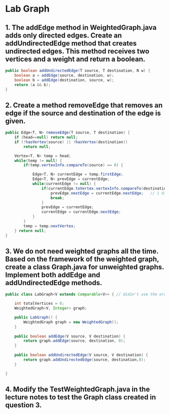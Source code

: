 # Lab Graph

## 1. The addEdge method in WeightedGraph.java adds only directed edges. Create an addUndirectedEdge method that creates undirected edges. This method receives two vertices and a weight and return a boolean.
``` java
public boolean addUndirectedEdge(T source, T destination, N w) {
    boolean a = addEdge(source, destination, w);
    boolean b = addEdge(destination, source, w);
    return (a && b);
}
```

## 2. Create a method removeEdge that removes an edge if the source and destination of the edge is given.
``` java
public Edge<T, N> removeEdge(T source, T destination) {
    if (head==null) return null;
    if (!hasVertex(source) || !hasVertex(destination)) 
        return null;

    Vertex<T, N> temp = head;
    while(temp != null) {
        if(temp.vertexInfo.compareTo(source) == 0) {

            Edge<T, N> currentEdge = temp.firstEdge;
            Edge<T, N> prevEdge = currentEdge;
            while(currentEdge != null) {
                if(currentEdge.toVertex.vertexInfo.compareTo(destination) == 0) {
                    prevEdge.nextEdge = currentEdge.nextEdge;   // i didn't remove the linkage between the removed edge to the list. is it fine?
                    break;
                }
                prevEdge = currentEdge;
                currentEdge = currentEdge.nextEdge;
            }
        }
        temp = temp.nextVertex;
    } return null;
}
```

## 3. We do not need weighted graphs all the time. Based on the framework of the weighted graph, create a class Graph.java for unweighted graphs. Implement both addEdge and addUndirectedEdge methods.
``` java
public class LabGraph<V extends Comparable<V>> { // didin't use the ordered name because I already have that in tutorial

    int totalVertices = 0;
    WeightedGraph<V, Integer> graph;

    public LabGraph() {
        WeightedGraph graph = new WeightedGraph();
    }
    
    public boolean addEdge(V source, V destination) {
        return graph.addEdge(source, destination, 0);
    }
    
    public boolean addUndirectedEdge(V source, V destination) {
        return graph.addUndirectedEdge(source, destination,0);
    }

}
```

## 4. Modify the TestWeightedGraph.java in the lecture notes to test the Graph class created in question 3.
